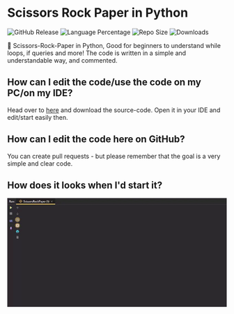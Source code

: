 # Scissors Rock Paper in Python
![GitHub Release](https://img.shields.io/github/v/release/ARealWant/ScissorsRockPaper)
![Language Percentage](https://img.shields.io/github/languages/top/ARealWant/ScissorsRockPaper)
![Repo Size](https://img.shields.io/github/repo-size/ARealWant/ScissorsRockPaper)
![Downloads](https://img.shields.io/github/downloads/ARealWant/ScissorsRockPaper/total)

👶 Scissors-Rock-Paper in Python, Good for beginners to understand while loops, if queries and more! The code is written in a simple and understandable way, and commented.

## How can I edit the code/use the code on my PC/on my IDE?
Head over to [here](https://github.com/ARealWant/ScissorsRockPaper/releases) and download the source-code.
Open it in your IDE and edit/start easily then.

## How can I edit the code here on GitHub?
You can create pull requests - but please remember that the goal is a very simple and clear code.

## How does it looks when I'd start it?
![Image](https://github.com/ARealWant/ScissorsRockPaper/blob/main/ScissorsRockPaper.gif?raw=true)